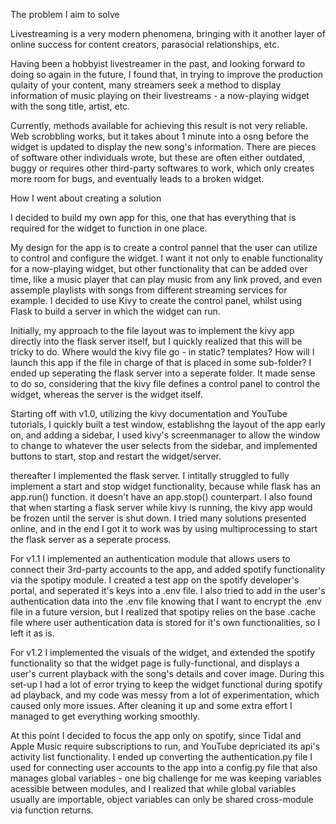 
The problem I aim to solve


Livestreaming is a very modern phenomena, bringing with it another layer of online success for content creators, parasocial relationships, etc.

Having been a hobbyist livestreamer in the past, and looking forward to doing so again in the future, I found that, in trying to improve the production qulaity of your content, many streamers seek a method to display information of music playing on their livestreams - a now-playing widget with the song title, artist, etc.

Currently, methods available for achieving this result is not very reliable. Web scrobbling works, but it takes about 1 minute into a osng before the widget is updated to display the new song's information. There are pieces of software other individuals wrote, but these are often either outdated, buggy or requires other third-party softwares to work, which only creates more room for bugs, and eventually leads to a broken widget.


How I went about creating a solution

I decided to build my own app for this, one that has everything that is required for the widget to function in one place. 

My design for the app is to create a control pannel that the user can utilize to control and configure the widget. I want it not only to enable functionality for a now-playing widget, but other functionality that can be added over time, like a music player that can play music from any link proved, and even assemple playlists with songs from different streaming services for example. I decided to use Kivy to create the control panel, whilst using Flask to build a server in which the widget can run.

Initially, my approach to the file layout was to implement the kivy app directly into the flask server itself, but I quickly realized that this will be tricky to do. Where would the kivy file go - in static? templates? How will I launch this app if the file in charge of that is placed in some sub-folder? I ended up seperating the flask server into a seperate folder. It made sense to do so, considering that the kivy file defines a control panel to control the widget, whereas the server is the widget itself.

Starting off with v1.0, utilizing the kivy documentation and YouTube tutorials, I quickly built a test window, establishng the layout of the app early on, and adding a sidebar, I used kivy's screenmanager to allow the window to change to whatever the user selects from the sidebar, and implemented buttons to start, stop and restart the widget/server.

thereafter I implemented the flask server. I intitally struggled to fully implement a start and stop widget functionality, because while flask has an app.run() function. it doesn't have an app.stop() counterpart. I also found that when starting a flask server while kivy is running, the kivy app would be frozen until the server is shut down. I tried many solutions presented online, and in the end I got it to work was by using multiprocessing to start the flask server as a seperate process.

For v1.1 I implemented an authentication module that allows users to connect their 3rd-party accounts to the app, and added spotify functionality via the spotipy module. I created a test app on the spotify developer's portal, and seperated it's keys into a .env file. I also tried to add in the user's authentication data into the .env file knowing that I want to encrypt the .env file in a future version, but I realized that spotipy relies on the base .cache file where user authentication data is stored for it's own functionalities, so I left it as is.

For v1.2 I implemented the visuals of the widget, and extended the spotify functionality so that the widget page is fully-functional, and displays a user's current playback with the song's details and cover image. During this set-up I had a lot of error trying to keep the widget functional during spotify ad playback, and my code was messy from a lot of experimentation, which caused only more issues. After cleaning it up and some extra effort I managed to get everything working smoothly.

At this point I decided to focus the app only on spotify, since Tidal and Apple Music require subscriptions to run, and YouTube depriciated its api's activity list functionality. I ended up converting the authentication.py file I used for connecting user accounts to the app into a config.py file that also manages global variables - one big challenge for me was keeping variables acessible between modules, and I realized that while global variables usually are importable, object variables can only be shared cross-module via function returns.
